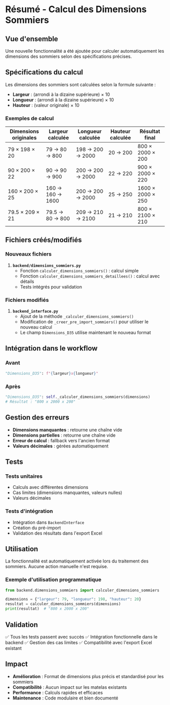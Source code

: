 # Résumé - Calcul des Dimensions Sommiers

## Vue d'ensemble

Une nouvelle fonctionnalité a été ajoutée pour calculer automatiquement les dimensions des sommiers selon des spécifications précises.

## Spécifications du calcul

Les dimensions des sommiers sont calculées selon la formule suivante :

- **Largeur** : (arrondi à la dizaine supérieure) × 10
- **Longueur** : (arrondi à la dizaine supérieure) × 10
- **Hauteur** : (valeur originale) × 10

### Exemples de calcul

| Dimensions originales | Largeur calculée | Longueur calculée | Hauteur calculée | Résultat final |
|----------------------|------------------|-------------------|------------------|----------------|
| 79 × 198 × 20 | 79 → 80 → 800 | 198 → 200 → 2000 | 20 → 200 | 800 × 2000 × 200 |
| 90 × 200 × 22 | 90 → 90 → 900 | 200 → 200 → 2000 | 22 → 220 | 900 × 2000 × 220 |
| 160 × 200 × 25 | 160 → 160 → 1600 | 200 → 200 → 2000 | 25 → 250 | 1600 × 2000 × 250 |
| 79.5 × 209 × 21 | 79.5 → 80 → 800 | 209 → 210 → 2100 | 21 → 210 | 800 × 2100 × 210 |

## Fichiers créés/modifiés

### Nouveaux fichiers

1. **`backend/dimensions_sommiers.py`**
   - Fonction `calculer_dimensions_sommiers()` : calcul simple
   - Fonction `calculer_dimensions_sommiers_detaillees()` : calcul avec détails
   - Tests intégrés pour validation

### Fichiers modifiés

1. **`backend_interface.py`**
   - Ajout de la méthode `_calculer_dimensions_sommiers()`
   - Modification de `_creer_pre_import_sommiers()` pour utiliser le nouveau calcul
   - Le champ `Dimensions_D35` utilise maintenant le nouveau format

## Intégration dans le workflow

### Avant
```python
"Dimensions_D35": f"{largeur}x{longueur}"
```

### Après
```python
"Dimensions_D35": self._calculer_dimensions_sommiers(dimensions)
# Résultat : "800 x 2000 x 200"
```

## Gestion des erreurs

- **Dimensions manquantes** : retourne une chaîne vide
- **Dimensions partielles** : retourne une chaîne vide
- **Erreur de calcul** : fallback vers l'ancien format
- **Valeurs décimales** : gérées automatiquement

## Tests

### Tests unitaires
- Calculs avec différentes dimensions
- Cas limites (dimensions manquantes, valeurs nulles)
- Valeurs décimales

### Tests d'intégration
- Intégration dans `BackendInterface`
- Création du pré-import
- Validation des résultats dans l'export Excel

## Utilisation

La fonctionnalité est automatiquement activée lors du traitement des sommiers. Aucune action manuelle n'est requise.

### Exemple d'utilisation programmatique

```python
from backend.dimensions_sommiers import calculer_dimensions_sommiers

dimensions = {"largeur": 79, "longueur": 198, "hauteur": 20}
resultat = calculer_dimensions_sommiers(dimensions)
print(resultat)  # "800 x 2000 x 200"
```

## Validation

✅ Tous les tests passent avec succès
✅ Intégration fonctionnelle dans le backend
✅ Gestion des cas limites
✅ Compatibilité avec l'export Excel existant

## Impact

- **Amélioration** : Format de dimensions plus précis et standardisé pour les sommiers
- **Compatibilité** : Aucun impact sur les matelas existants
- **Performance** : Calculs rapides et efficaces
- **Maintenance** : Code modulaire et bien documenté 